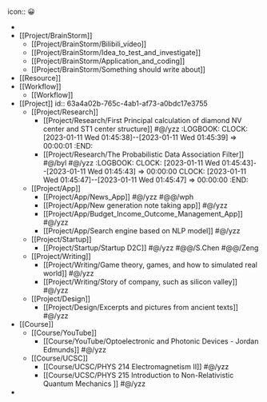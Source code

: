 icon:: 😀

-
- [[Project/BrainStorm]]
	- [[Project/BrainStorm/Bilibili_video]]
	- [[Project/BrainStorm/Idea_to_test_and_investigate]]
	- [[Project/BrainStorm/Application_and_coding]]
	- [[Project/BrainStorm/Something should write about]]
- [[Resource]]
- [[Workflow]]
	- [[Workflow]]
- [[Project]]
  id:: 63a4a02b-765c-4ab1-af73-a0bdc17e3755
	- [[Project/Research]]
		- [[Project/Research/First Principal calculation of diamond NV center and ST1 center structure]] #@/yzz
		  :LOGBOOK:
		  CLOCK: [2023-01-11 Wed 01:45:38]--[2023-01-11 Wed 01:45:39] =>  00:00:01
		  :END:
		- [[Project/Research/The Probabilistic Data Association Filter]] #@/byl #@/yzz
		  :LOGBOOK:
		  CLOCK: [2023-01-11 Wed 01:45:43]--[2023-01-11 Wed 01:45:43] =>  00:00:00
		  CLOCK: [2023-01-11 Wed 01:45:47]--[2023-01-11 Wed 01:45:47] =>  00:00:00
		  :END:
	- [[Project/App]]
		- [[Project/App/News_App]] #@/yzz #@@/wph
		- [[Project/App/New generation note taking app]] #@/yzz
		- [[Project/App/Budget_Income_Outcome_Management_App]] #@/yzz
		- [[Project/App/Search engine based on NLP model]] #@/yzz
	- [[Project/Startup]]
		- [[Project/Startup/Startup D2C]] #@/yzz #@@/S.Chen #@@/Zeng
	- [[Project/Writing]]
		- [[Project/Writing/Game theory, games, and how to simulated real world]] #@/yzz
		- [[Project/Writing/Story of company, such as silicon valley]] #@/yzz
	- [[Project/Design]]
		- [[Project/Design/Excerpts and pictures from ancient texts]] #@/yzz
- [[Course]]
	- [[Course/YouTube]]
		- [[Course/YouTube/Optoelectronic and Photonic Devices - Jordan Edmunds]] #@/yzz
	- [[Course/UCSC]]
		- [[Course/UCSC/PHYS 214 Electromagnetism II]] #@/yzz
		- [[Course/UCSC/PHYS 215 Introduction to Non-Relativistic Quantum Mechanics ]] #@/yzz
-